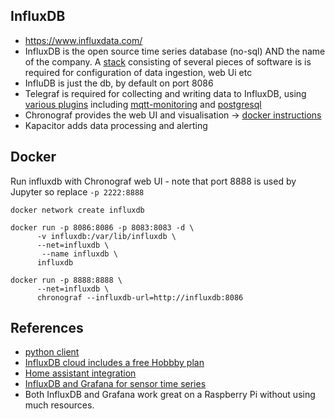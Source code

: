 ## InfluxDB
* https://www.influxdata.com/
* InfluxDB is the open source time series database (no-sql) AND the name of the company. A [stack](https://portal.influxdata.com/downloads/) consisting of several pieces of software is is required for configuration of data ingestion, web Ui etc
* InfluDB is just the db, by default on port 8086
* Telegraf is required for collecting and writing data to InfluxDB, using [various plugins](https://www.influxdata.com/products/integrations/) including [mqtt-monitoring](https://www.influxdata.com/integration/mqtt-monitoring/) and [postgresql](https://www.influxdata.com/integration/postgresql-monitoring/)
* Chronograf provides the web UI and visualisation -> [docker instructions](https://hub.docker.com/_/chronograf)
* Kapacitor adds data processing and alerting

## Docker
Run influxdb with Chronograf web UI - note that port 8888 is used by Jupyter so replace `-p 2222:8888`
```
docker network create influxdb

docker run -p 8086:8086 -p 8083:8083 -d \
      -v influxdb:/var/lib/influxdb \
      --net=influxdb \
       --name influxdb \
      influxdb

docker run -p 8888:8888 \
      --net=influxdb \
      chronograf --influxdb-url=http://influxdb:8086
```

## References
* [python client](https://github.com/influxdata/influxdb-python)
* [InfluxDB cloud includes a free Hobbby plan](https://www.influxdata.com/influxdb-cloud-pricing/)
* [Home assistant integration](https://www.home-assistant.io/components/influxdb/)
* [InfluxDB and Grafana for sensor time series](https://thingsmatic.com/2017/03/02/influxdb-and-grafana-for-sensor-time-series/)
* Both InfluxDB and Grafana work great on a Raspberry Pi without using much resources.